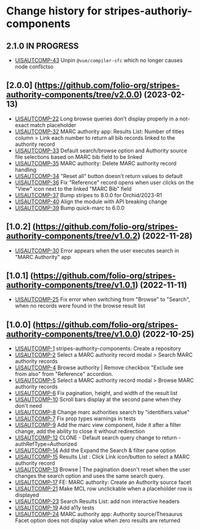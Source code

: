 # Change history for stripes-authoriy-components

## 2.1.0 IN PROGRESS

- [UISAUTCOMP-43](https://issues.folio.org/browse/UISAUTCOMP-43) Unpin `@vue/compiler-sfc` which no longer causes node conflictso

## [2.0.0] (https://github.com/folio-org/stripes-authority-components/tree/v2.0.0) (2023-02-13)

- [UISAUTCOMP-22](https://issues.folio.org/browse/UISAUTCOMP-22) Long browse queries don't display properly in a not-exact match placeholder
- [UISAUTCOMP-32](https://issues.folio.org/browse/UISAUTCOMP-32) MARC authority app: Results List: Number of titles column > Link each number to return all bib records linked to the authority record
- [UISAUTCOMP-33](https://issues.folio.org/browse/UISAUTCOMP-33) Default search/browse option and Authority source file selections based on MARC bib field to be linked
- [UISAUTCOMP-35](https://issues.folio.org/browse/UISAUTCOMP-35) MARC authority: Delete MARC authority record handling
- [UISAUTCOMP-34](https://issues.folio.org/browse/UISAUTCOMP-34) "Reset all" button doesn't return values to default
- [UISAUTCOMP-36](https://issues.folio.org/browse/UISAUTCOMP-36) Fix "Reference" record opens when user clicks on the "View" icon next to the linked "MARC Bib" field
- [UISAUTCOMP-37](https://issues.folio.org/browse/UISAUTCOMP-37) Bump stripes to 8.0.0 for Orchid/2023-R1
- [UISAUTCOMP-40](https://issues.folio.org/browse/UISAUTCOMP-40) Align the module with API breaking change
- [UISAUTCOMP-39](https://issues.folio.org/browse/UISAUTCOMP-39) Bump quick-marc to 6.0.0

## [1.0.2] (https://github.com/folio-org/stripes-authority-components/tree/v1.0.2) (2022-11-28)

- [UISAUTCOMP-30](https://issues.folio.org/browse/UISAUTCOMP-30) Error appears when the user executes search in "MARC Authority" app

## [1.0.1] (https://github.com/folio-org/stripes-authority-components/tree/v1.0.1) (2022-11-11)

- [UISAUTCOMP-25](https://issues.folio.org/browse/UISAUTCOMP-25) Fix error when switching from "Browse" to "Search", when no records were found in the browse result list

## [1.0.0] (https://github.com/folio-org/stripes-authority-components/tree/v1.0.0) (2022-10-25)

- [UISAUTCOMP-1](https://issues.folio.org/browse/UISAUTCOMP-1) stripes-authority-components: Create a repository
- [UISAUTCOMP-2](https://issues.folio.org/browse/UISAUTCOMP-2) Select a MARC authority record modal > Search MARC authority records
- [UISAUTCOMP-4](https://issues.folio.org/browse/UISAUTCOMP-4) Browse authority | Remove checkbox "Exclude see from also" from "Reference" accordion.
- [UISAUTCOMP-5](https://issues.folio.org/browse/UISAUTCOMP-5) Select a MARC authority record modal >  Browse MARC authority records
- [UISAUTCOMP-6](https://issues.folio.org/browse/UISAUTCOMP-6) Fix pagination, height, and width of the result list
- [UISAUTCOMP-10](https://issues.folio.org/browse/UISAUTCOMP-10) Scroll bars display at the second pane when they don't need
- [UISAUTCOMP-8](https://issues.folio.org/browse/UISAUTCOMP-8) Change marc authorities search by "identifiers.value"
- [UISAUTCOMP-7](https://issues.folio.org/browse/UISAUTCOMP-7) Fix prop types warnings in tests
- [UISAUTCOMP-9](https://issues.folio.org/browse/UISAUTCOMP-9) Add the marc view component, hide it after a filter change, add the ability to close it without redirection
- [UISAUTCOMP-12](https://issues.folio.org/browse/UISAUTCOMP-12) CLONE - Default search query change to return - authRefType=Authorized
- [UISAUTCOMP-14](https://issues.folio.org/browse/UISAUTCOMP-14) Add the Expand the Search & filter pane option
- [UISAUTCOMP-15](https://issues.folio.org/browse/UISAUTCOMP-15) Results List : Click Link icon/button to select a MARC authority record
- [UISAUTCOMP-13](https://issues.folio.org/browse/UISAUTCOMP-13) Browse | The pagination doesn't reset when the user changes the search option and uses the same search query.
- [UISAUTCOMP-17](https://issues.folio.org/browse/UISAUTCOMP-17) FE: MARC authority: Create an Authority source facet
- [UISAUTCOMP-21](https://issues.folio.org/browse/UISAUTCOMP-21) Make MCL row unclickable when a placeholder row is displayed
- [UISAUTCOMP-23](https://issues.folio.org/browse/UISAUTCOMP-23) Search Results List: add non interactive headers
- [UISAUTCOMP-19](https://issues.folio.org/browse/UISAUTCOMP-19) Add a11y tests
- [UISAUTCOMP-24](https://issues.folio.org/browse/UISAUTCOMP-24) MARC authority app: Authority source/Thesaurus Facet option does not display value when zero results are returned
